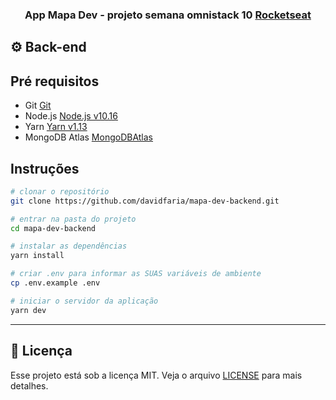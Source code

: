 <h3 align="center">
App Mapa Dev - projeto semana omnistack 10 <a href="https://rocketseat.com.br" target="__blank">Rocketseat</a>
</h3>

## :gear: Back-end

## Pré requisitos

- Git [Git](https://git-scm.com)
- Node.js [Node.js v10.16](https://nodejs.org/)
- Yarn [Yarn v1.13](https://yarnpkg.com/)
- MongoDB Atlas [MongoDBAtlas](https://www.mongodb.com/cloud/atlas)

## Instruções

```bash
# clonar o repositório
git clone https://github.com/davidfaria/mapa-dev-backend.git

# entrar na pasta do projeto
cd mapa-dev-backend

# instalar as dependências
yarn install

# criar .env para informar as SUAS variáveis de ambiente
cp .env.example .env

# iniciar o servidor da aplicação
yarn dev

```

---

## :memo: Licença

Esse projeto está sob a licença MIT. Veja o arquivo [LICENSE](LICENSE) para mais detalhes.
